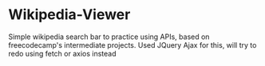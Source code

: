 # Wikipedia-Viewer
Simple wikipedia search bar to practice using APIs, based on freecodecamp's intermediate projects. Used JQuery Ajax for this, will try to redo using fetch or axios instead
